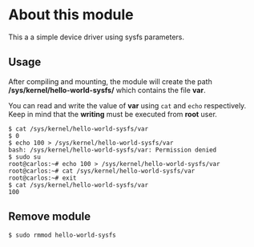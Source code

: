 # About this module
This a a simple device driver using sysfs parameters.

## Usage
After compiling and mounting, the module will create the path **/sys/kernel/hello-world-sysfs/** which contains the file **var**.

You can read and write the value of **var** using ``cat`` and ``echo`` respectively.
Keep in mind that the **writing** must be executed from **root** user.
```console
$ cat /sys/kernel/hello-world-sysfs/var
$ 0
$ echo 100 > /sys/kernel/hello-world-sysfs/var
bash: /sys/kernel/hello-world-sysfs/var: Permission denied
$ sudo su
root@carlos:~# echo 100 > /sys/kernel/hello-world-sysfs/var
root@carlos:~# cat /sys/kernel/hello-world-sysfs/var
root@carlos:~# exit
$ cat /sys/kernel/hello-world-sysfs/var
100
```

## Remove module
```bash
$ sudo rmmod hello-world-sysfs
```
